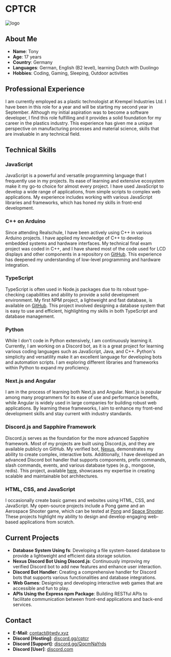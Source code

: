 # CPTCR

![logo](https://cdn.cptcr.cc/private/logo-cptcr.jpg)

## About Me
- **Name**: Tony
- **Age**: 17 years
- **Country**: Germany
- **Languages**: German, English (B2 level), learning Dutch with Duolingo
- **Hobbies**: Coding, Gaming, Sleeping, Outdoor activities

## Professional Experience
I am currently employed as a plastic technologist at Krempel Industries Ltd. I have been in this role for a year and will be starting my second year in September. Although my initial aspiration was to become a software developer, I find this role fulfilling and it provides a solid foundation for my career in the plastics industry. This experience has given me a unique perspective on manufacturing processes and material science, skills that are invaluable in any technical field.

## Technical Skills

### JavaScript
JavaScript is a powerful and versatile programming language that I frequently use in my projects. Its ease of learning and extensive ecosystem make it my go-to choice for almost every project. I have used JavaScript to develop a wide range of applications, from simple scripts to complex web applications. My experience includes working with various JavaScript libraries and frameworks, which has honed my skills in front-end development.

### C++ on Arduino
Since attending Realschule, I have been actively using C++ in various Arduino projects. I have applied my knowledge of C++ to develop embedded systems and hardware interfaces. My technical final exam project was coded in C++, and I have shared most of the code used for LCD displays and other components in a repository on [GitHub](https://github.com/cptcr/arduino). This experience has deepened my understanding of low-level programming and hardware integration.

### TypeScript
TypeScript is often used in Node.js packages due to its robust type-checking capabilities and ability to provide a solid development environment. My first NPM project, a lightweight and fast database, is available on [GitHub](https://github.com/cptcr/cptcr.db). This project involved designing a database system that is easy to use and efficient, highlighting my skills in both TypeScript and database management.

### Python
While I don't code in Python extensively, I am continuously learning it. Currently, I am working on a Discord bot, as it is a great project for learning various coding languages such as JavaScript, Java, and C++. Python's simplicity and versatility make it an excellent language for developing bots and automation scripts. I am exploring different libraries and frameworks within Python to expand my proficiency.

### Next.js and Angular
I am in the process of learning both Next.js and Angular. Next.js is popular among many programmers for its ease of use and performance benefits, while Angular is widely used in large companies for building robust web applications. By learning these frameworks, I aim to enhance my front-end development skills and stay current with industry standards.

### Discord.js and Sapphire Framework
Discord.js serves as the foundation for the more advanced Sapphire framework. Most of my projects are built using Discord.js, and they are available publicly on GitHub. My verified bot, [Nexus](https://github.com/cptcr/nexus), demonstrates my ability to create complex, interactive bots. Additionally, I have developed an advanced Discord bot handler that supports components, prefix commands, slash commands, events, and various database types (e.g., mongoose, redis). This project, available [here](https://github.com/cptcr/discord-bot-handler), showcases my expertise in creating scalable and maintainable bot architectures.

### HTML, CSS, and JavaScript
I occasionally create basic games and websites using HTML, CSS, and JavaScript. My open-source projects include a Pong game and an Aerospace Shooter game, which can be tested at [Pong](https://cptcr.cc/pong) and [Space Shooter](https://cptcr.cc/space). These projects highlight my ability to design and develop engaging web-based applications from scratch.

## Current Projects
- **Database System Using fs**: Developing a file system-based database to provide a lightweight and efficient data storage solution.
- **Nexus Discord Bot Using Discord.js**: Continuously improving my verified Discord bot to add new features and enhance user interaction.
- **Discord Bot Handler**: Creating a comprehensive handler for Discord bots that supports various functionalities and database integrations.
- **Web Games**: Designing and developing interactive web games that are accessible and fun to play.
- **APIs Using the Express npm Package**: Building RESTful APIs to facilitate communication between front-end applications and back-end services.

## Contact
- **E-Mail**: [contact@twdv.xyz](mailto:contact@twdv.xyz)
- **Discord [Hosting]**: [discord.gg/cptcr](https://discord.gg/cptcr)
- **Discord [Support]**: [discord.gg/QqcmNaYrds](https://discord.gg/QqcmNaYrds)
- **Discord [User]**: [discord.com](https://discordlookup.com/user/931870926797160538)

